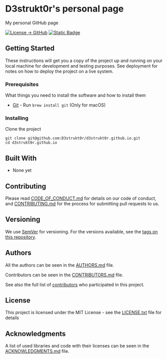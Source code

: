 # D3strukt0r's personal page

My personal GitHub page

[![License -> GitHub](https://img.shields.io/github/license/D3strukt0r/d3strukt0r.github.io?label=License)](LICENSE.txt)
[![Static Badge](https://img.shields.io/badge/Contributor%20Covenant-2.0-4baaaa)](CODE_OF_CONDUCT.md)

## Getting Started

These instructions will get you a copy of the project up and running on your local machine for development and testing purposes. See deployment for notes on how to deploy the project on a live system.

### Prerequisites

What things you need to install the software and how to install them

* [Git](https://git-scm.com/) - Run `brew install git` (Only for macOS)

### Installing

Clone the project

```shell
git clone git@github.com:D3strukt0r/d3strukt0r.github.io.git
cd d3strukt0r.github.io
```

## Built With

* None yet

## Contributing

Please read [CODE_OF_CONDUCT.md](CODE_OF_CONDUCT.md) for details on our code of conduct, and [CONTRIBUTING.md](CONTRIBUTING.md) for the process for submitting pull requests to us.

## Versioning

We use [SemVer](https://semver.org/) for versioning. For the versions available, see the [tags on this repository][gh-tags].

## Authors

All the authors can be seen in the [AUTHORS.md](AUTHORS.md) file.

Contributors can be seen in the [CONTRIBUTORS.md](CONTRIBUTORS.md) file.

See also the full list of [contributors][gh-contributors] who participated in this project.

## License

This project is licensed under the MIT License - see the [LICENSE.txt](LICENSE.txt) file for details

## Acknowledgments

A list of used libraries and code with their licenses can be seen in the [ACKNOWLEDGMENTS.md](ACKNOWLEDGMENTS.md) file.

[gh-releases]: https://github.com/D3strukt0r/d3strukt0r.github.io/releases
[gh-tags]: https://github.com/D3strukt0r/d3strukt0r.github.io/tags
[gh-contributors]: https://github.com/D3strukt0r/d3strukt0r.github.io/contributors
